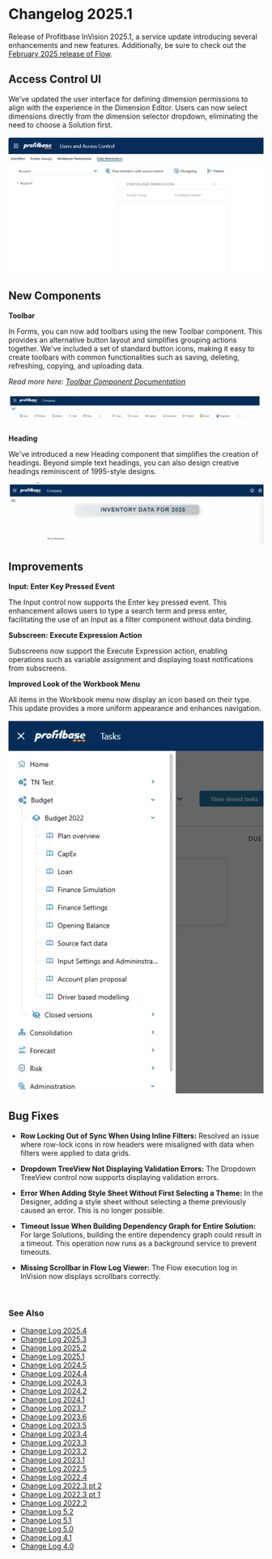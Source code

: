 # Changelog 2025.1


Release of Profitbase InVision 2025.1, a service update introducing several enhancements and new features. Additionally, be sure to check out the [February 2025 release of Flow](../../flow/changelog/changelog25_february.md).

## Access Control UI

We've updated the user interface for defining dimension permissions to align with the experience in the Dimension Editor. Users can now select dimensions directly from the dimension selector dropdown, eliminating the need to choose a Solution first.

![img](../../../images/changelogs/inVision25_1_1.png)

## New Components

**Toolbar**

In Forms, you can now add toolbars using the new Toolbar component. This provides an alternative button layout and simplifies grouping actions together. We've included a set of standard button icons, making it easy to create toolbars with common functionalities such as saving, deleting, refreshing, copying, and uploading data.

*Read more here: [Toolbar Component Documentation](../docs/forms/formschemas/controls/toolbar.md)*

![img](../../../images/changelogs/inVision25_1_2.png)

**Heading**

We've introduced a new Heading component that simplifies the creation of headings. Beyond simple text headings, you can also design creative headings reminiscent of 1995-style designs.

![img](../../../images/changelogs/inVision25_1_3.png)

## Improvements

**Input: Enter Key Pressed Event**

The Input control now supports the Enter key pressed event. This enhancement allows users to type a search term and press enter, facilitating the use of an Input as a filter component without data binding.

**Subscreen: Execute Expression Action**

Subscreens now support the Execute Expression action, enabling operations such as variable assignment and displaying toast notifications from subscreens.

**Improved Look of the Workbook Menu**

All items in the Workbook menu now display an icon based on their type. This update provides a more uniform appearance and enhances navigation.

![img](../../../images/changelogs/inVision25_1_4.png)

## Bug Fixes

- **Row Locking Out of Sync When Using Inline Filters:** Resolved an issue where row-lock icons in row headers were misaligned with data when filters were applied to data grids.
  
- **Dropdown TreeView Not Displaying Validation Errors:** The Dropdown TreeView control now supports displaying validation errors.
  
- **Error When Adding Style Sheet Without First Selecting a Theme:** In the Designer, adding a style sheet without selecting a theme previously caused an error. This is no longer possible.
  
- **Timeout Issue When Building Dependency Graph for Entire Solution:** For large Solutions, building the entire dependency graph could result in a timeout. This operation now runs as a background service to prevent timeouts.
  
- **Missing Scrollbar in Flow Log Viewer:** The Flow execution log in InVision now displays scrollbars correctly.



<br/>

### See Also

- [Change Log 2025.4](changelog25_4.md)
- [Change Log 2025.3](changelog25_3.md)
- [Change Log 2025.2](changelog25_2.md)
- [Change Log 2025.1](changelog25_1.md)
- [Change Log 2024.5](changelog24_5.md)
- [Change Log 2024.4](changelog24_4.md)
- [Change Log 2024.3](changelog24_3.md)
- [Change Log 2024.2](changelog24_2.md)
- [Change Log 2024.1](changelog24_1.md)
- [Change Log 2023.7](changelog23_7.md)
- [Change Log 2023.6](changelog23_6.md)
- [Change Log 2023.5](changelog23_5.md)
- [Change Log 2023.4](changelog23_4.md)
- [Change Log 2023.3](changelog23_3.md)
- [Change Log 2023.2](changelog23_2.md)
- [Change Log 2023.1](changelog23_1.md)
- [Change Log 2022.5](changelog22_5.md)
- [Change Log 2022.4](changelog22_4.md)
- [Change Log 2022.3 pt 2](changelog22_3_2.md)
- [Change Log 2022.3 pt 1](changelog22_3_1.md)
- [Change Log 2022.2](changelog22_2.md)
- [Change Log 5.2](changelog52.md)
- [Change Log 5.1](changelog51.md)
- [Change Log 5.0](changelog5.md)
- [Change Log 4.1](changelog41.md)
- [Change Log 4.0](changelog40.md)
